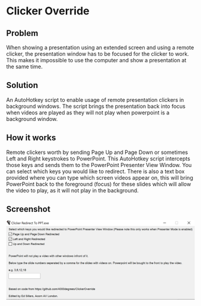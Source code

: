 # Clicker Override

## Problem
When showing a presentation using an extended screen and using a remote clicker, the presentation window has to be focused for the clicker to work. This makes it impossible to use the computer and show a presentation at the same time. 

## Solution
An AutoHotkey script to enable usage of remote presentation clickers in background windows. The script brings the presentation back into focus when videos are played as they will not play when powerpoint is a background window.

## How it works
Remote clickers worth by sending Page Up and Page Down or sometimes Left and Right keystrokes to PowerPoint. This AutoHotkey script intercepts those keys and sends them to the PowerPoint Presenter View Window. You can select which keys you would like to redirect. There is also a text box provided where you can type which screen videos appear on, this will bring PowerPoint back to the foreground (focus) for these slides which will allow the video to play, as it will not play in the background.

## Screenshot
![Clicker-Redirect-Screenshot Screenshot](Screenshot.png)


